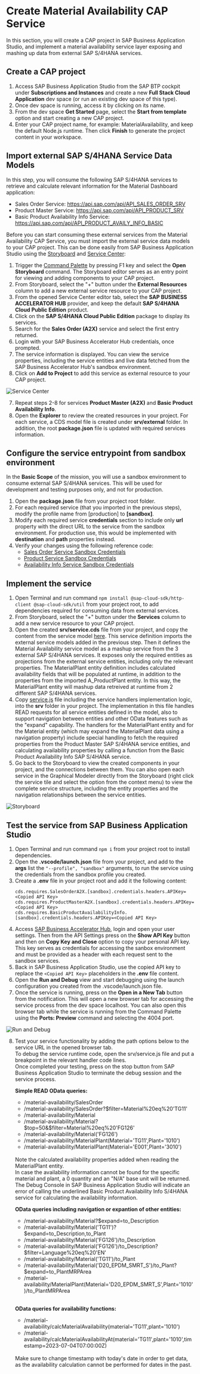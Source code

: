# Create Material Availability CAP Service
In this section, you will create a CAP project in SAP Business Application Studio, and implement a material availability service layer exposing and mashing up data from external SAP S/4HANA services.

## Create a CAP project
1. Access SAP Business Application Studio from the SAP BTP cockpit under **Subscriptions and Instances** and create a new **Full Stack Cloud Application** dev space (or run an existing dev space of this type).
2. Once dev space is running, access it by clicking on its name.
3. From the dev space **Get Started** page, select the **Start from template** option and start creating a new CAP project.
4. Enter your CAP project name, for example: MaterialAvailability, and keep the default Node.js runtime. Then click **Finish** to generate the project content in your workspace.

## Import external SAP S/4HANA Service Data Models
In this step, you will consume the following SAP S/4HANA services to retrieve and calculate relevant information for the Material Dashboard application:
- Sales Order Service: https://api.sap.com/api/API_SALES_ORDER_SRV
- Product Master Service: https://api.sap.com/api/API_PRODUCT_SRV
- Basic Product Availability Info Service: https://api.sap.com/api/API_PRODUCT_AVAILY_INFO_BASIC

Before you can start consuming these external services from the Material Availability CAP Service, you must import the external service data models to your CAP project. 
This can be done easily from SAP Business Application Studio using the [Storyboard](https://help.sap.com/docs/bas/developing-cap-application-in-sap-business-application-studio/storyboard-and-project-explorer) and [Service Center](https://help.sap.com/docs/bas/sap-business-application-studio/explore-services-using-service-center):
1. Trigger the [Command Palette](https://help.sap.com/docs/bas/sap-business-application-studio/command-palette) by pressing F1 key and select the **Open Storyboard** command. The Storyboard editor serves as an entry point for viewing and adding components to your CAP project.
2. From Storyboard, select the "+" button under the **External Resources** column to add a new external service resource to your CAP project.
3. From the opened Service Center editor tab, select the **SAP BUSINESS ACCELERATOR HUB** provider, and keep the default **SAP S/4HANA Cloud Public Edition** product.
4. Click on the **SAP S/4HANA Cloud Public Edition** package to display its services.
5. Search for the **Sales Order (A2X)** service and select the first entry returned.
6. Login with your SAP Business Accelerator Hub credentials, once prompted.
7. The service information is displayed. You can view the service properties, including the service entities and live data fetched from the SAP Business Accelerator Hub's sandbox environment.
8. Click on **Add to Project** to add this service as external resource to your CAP project.   

![Service Center](images/service-center.png)

7. Repeat steps 2-8 for services **Product Master (A2X)** and **Basic Product Availability Info**. 
8. Open the **Explorer** to review the created resources in your project. For each service, a CDS model file is created under **srv/external** folder. In addition, the root **package.json** file is updated with required services information.

## Configure the service entrypoint from sandbox environment
In the **Basic Scope** of the mission, you will use a sandbox environment to consume external SAP S/4HANA services. This will be used for development and testing purposes only, and not for production. 

1. Open the **package.json** file from your project root folder.
2. For each required service (that you imported in the previous steps), modify the profile name from \[production\] to **\[sandbox\]**. 
3. Modify each required service **credentials** section to include only **url** property with the direct URL to the service from the sandbox environment. For production use, this would be implemented with **destination** and **path** properties instead. 
4. Verify your changes using the following reference code:
   - [Sales Order Service Sandbox Credentials](../../../package.json#L55-L58)
   - [Product Service Sandbox Credentials](../../../package.json#L70-L73)
   - [Availability Info Service Sandbox Credentials](../../../package.json#L85-L88)


## Implement the service
1. Open Terminal and run command `npm install @sap-cloud-sdk/http-client @sap-cloud-sdk/util` from your project root, to add dependencies required for consuming data from external services.
2. From Storyboard, select the "+" button under the **Services** column to add a new service resource to your CAP project.
3. Open the created **srv/service.cds** file from your project, and copy the content from the service model [here](../../../srv/service.cds). This service definition imports the external service models added in the previous step. Then it defines the Material Availability service model as a mashup service from the 3 external SAP S/4HANA services. It exposes only the required entities as projections from the external service entities, including only the relevant properties. The MaterialPlant entity definition includes calculated availability fields that will be populated at runtime, in addition to the properties from the imported A_ProductPlant entity. In this way, the MaterialPlant entity will mashup data retreived at runtime from 2 different SAP S/4HANA services.
4. Copy [service.js](../../../srv/service.js) file including the service handlers implementation logic, into the **srv** folder in your project. The implementation in this file handles READ requests for all service entities defined in the model, also to support navigation between entities and other OData features such as the "expand" capability. The handlers for the MaterialPlant entity and for the Material entity (which may expand the MaterialPlant data using a navigation property) include special handling to fetch the required properties from the Product Master SAP S/4HANA service entities, and calculating availability properties by calling a function from the Basic Product Availability Info SAP S/4HANA service.
5. Go back to the Storyboard to view the created components in your project, and the connections between them. You can also open each service in the Graphical Modeler directly from the Storyboard (right click the service tile and select the option from the context menu) to view the complete service structure, including the entity properties and the navigation relationships between the service entities.

![Storyboard](images/storyboard.png)

## Test the service from SAP Business Application Studio
1. Open Terminal and run command `npm i` from your project root to install dependencies.
2. Open the **.vscode/launch.json** file from your project, and add to the **args** list the `"--profile", "sandbox"` arguments, to run the service using the credentials from the sandbox profile you created.
3. Create a **.env** file in your project root and add it the following content:
   ```
   cds.requires.SalesOrderA2X.[sandbox].credentials.headers.APIKey=<Copied API Key>
   cds.requires.ProductMasterA2X.[sandbox].credentials.headers.APIKey=<Copied API Key>
   cds.requires.BasicProductAvailabilityInfo.[sandbox].credentials.headers.APIKey=<Copied API Key>
   ```
4. Access [SAP Business Accelerator Hub](https://api.sap.com/), login and open your user settings. Then from the API Settings press on the **Show API Key** button and then on **Copy Key and Close** option to copy your personal API key. This key serves as credentials for accessing the sanbox environment and must be provided as a header with each request sent to the sandbox services.
5. Back in SAP Business Application Studio, use the copied API key to replace the `<Copied API Key>` placeholders in the **.env** file content.
6. Open the **Run and Debug** view and start debugging using the launch configuration you created from the .vscode/launch.json file.
7. Once the service is running, press on the **Open in a New Tab** button from the notification. This will open a new browser tab for accessing the service process from the dev space localhost. You can also open this browser tab while the service is running from the Command Palette using the **Ports: Preview** command and selecting the 4004 port.

![Run and Debug](images/run.png)

8. Test your service functionality by adding the path options below to the service URL in the opened browser tab. 
   \
   To debug the service runtime code, open the srv/service.js file and put a breakpoint in the relevant handler code lines.
   \
   Once completed your testing, press on the stop button from SAP Business Application Studio to terminate the debug session and the service process.

   **Simple READ OData queries:**
   - /material-availability/SalesOrder
   - /material-availability/SalesOrder?$filter=Material%20eq%20'TG11'
   - /material-availability/Material
   - /material-availability/Material?$top=50&$filter=Material%20eq%20'FG126'
   - /material-availability/Material('FG126')
   - /material-availability/MaterialPlant(Material='TG11',Plant='1010')
   - /material-availability/MaterialPlant(Material='E001',Plant='3010')
   
   </br>  
   Note the calculated availability properties added when reading the MaterialPlant entity.
   </br>
   In case the availability information cannot be found for the specific material and plant, a 0 quantity and an "N/A" base unit will be returned. The Debug Console in SAP Business Application Studio will indicate an error of calling the underlined Basic Product Availability Info S/4HANA service for calculating the availability information.

   </br>

   **OData queries including navigation or expantion of other entities:**
   - /material-availability/Material?$expand=to_Description
   - /material-availability/Material('TG11')?$expand=to_Description,to_Plant
   - /material-availability/Material('FG126')/to_Description
   - /material-availability/Material('FG126')/to_Description?$filter=Language%20eq%20'EN'
   - /material-availability/Material('TG11')/to_Plant
   - /material-availability/Material('D20_EPDM_SMRT_S')/to_Plant?$expand=to_PlantMRPArea
   - /material-availability/MaterialPlant(Material='D20_EPDM_SMRT_S',Plant='1010')/to_PlantMRPArea

   </br>
   
   **OData queries for availability functions:**
   - /material-availability/calcMaterialAvailability(material='TG11',plant='1010')
   - /material-availability/calcMaterialAvailabilityAt(material='TG11',plant='1010',timestamp=2023-07-04T07:00:00Z)

   </br>
   Make sure to change timestamp with today's date in order to get data, as the availability calculation cannot be performed for dates in the past.




